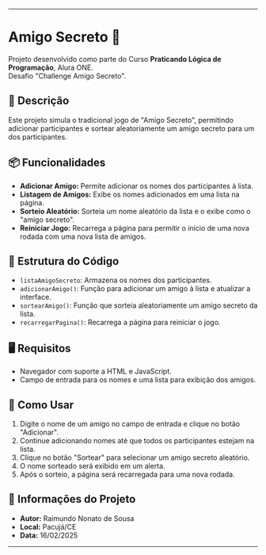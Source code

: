 
---

# Amigo Secreto 🎉

Projeto desenvolvido como parte do Curso **Praticando Lógica de Programação**, Alura ONE.
<br>Desafio "Challenge Amigo Secreto".</br>

## 📝 Descrição  
Este projeto simula o tradicional jogo de "Amigo Secreto", permitindo adicionar participantes e sortear aleatoriamente um amigo secreto para um dos participantes.

## 📦 Funcionalidades  
- **Adicionar Amigo:** Permite adicionar os nomes dos participantes à lista.  
- **Listagem de Amigos:** Exibe os nomes adicionados em uma lista na página.  
- **Sorteio Aleatório:** Sorteia um nome aleatório da lista e o exibe como o "amigo secreto".  
- **Reiniciar Jogo:** Recarrega a página para permitir o início de uma nova rodada com uma nova lista de amigos.

## 📜 Estrutura do Código

- `listaAmigoSecreto`: Armazena os nomes dos participantes.
- `adicionarAmigo()`: Função para adicionar um amigo à lista e atualizar a interface.
- `sortearAmigo()`: Função que sorteia aleatoriamente um amigo secreto da lista.
- `recarregarPagina()`: Recarrega a página para reiniciar o jogo.

## 🖥️ Requisitos  
- Navegador com suporte a HTML e JavaScript.
- Campo de entrada para os nomes e uma lista para exibição dos amigos.

## 📌 Como Usar  
1. Digite o nome de um amigo no campo de entrada e clique no botão "Adicionar".
2. Continue adicionando nomes até que todos os participantes estejam na lista.
3. Clique no botão "Sortear" para selecionar um amigo secreto aleatório.
4. O nome sorteado será exibido em um alerta.
5. Após o sorteio, a página será recarregada para uma nova rodada.

## 📅 Informações do Projeto  
- **Autor:** Raimundo Nonato de Sousa  
- **Local:** Pacujá/CE  
- **Data:** 16/02/2025  

---
